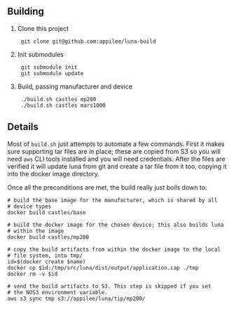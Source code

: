 ## Building

1. Clone this project

        git clone git@github.com:appilee/luna-build

2. Init submodules

        git submodule init
        git submodule update

3. Build, passing manufacturer and device

        ./build.sh castles mp200
        ./build.sh castles mars1000


## Details

Most of `build.sh` just attempts to automate a few commands. First it makes
sure supporting tar files are in place; these are copied from S3 so you will
need `aws` CLI tools installed and you will need credentials. After the files
are verified it will update luna from git and create a tar file from it too,
copying it into the docker image directory.

Once all the preconditions are met, the build really just boils down to:

    # build the base image for the manufacturer, which is shared by all
    # device types
    docker build castles/base

    # build the docker image for the chosen device; this also builds luna
    # within the image
    docker build castles/mp200

    # copy the build artifacts from within the docker image to the local
    # file system, into tmp/
    id=$(docker create $name)
    docker cp $id:/tmp/src/luna/dist/output/application.cap ./tmp
    docker rm -v $id

    # send the build artifacts to S3. This step is skipped if you set
    # the NOS3 environment variable.
    aws s3 sync tmp s3://appilee/luna/tip/mp200/
